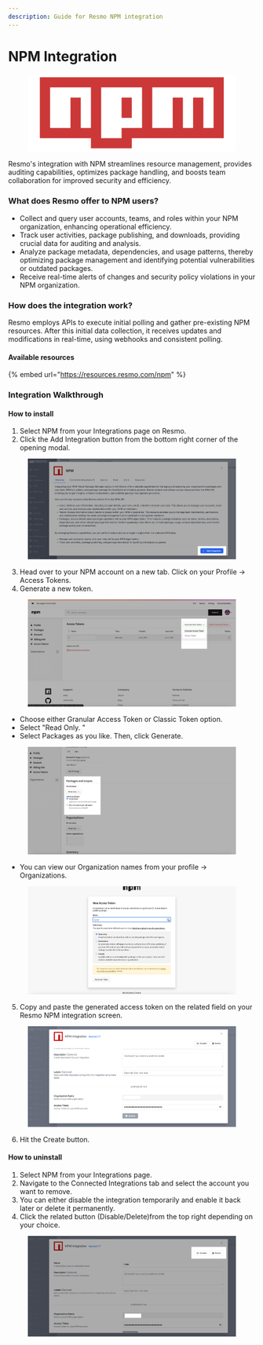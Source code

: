 ```yaml
---
description: Guide for Resmo NPM integration
---
```


# NPM Integration

<figure><img src="../.gitbook/assets/npm-logo.png" alt=""><figcaption></figcaption></figure>

Resmo's integration with NPM streamlines resource management, provides auditing capabilities, optimizes package handling, and boosts team collaboration for improved security and efficiency.

### What does Resmo offer to NPM users?

* Collect and query user accounts, teams, and roles within your NPM organization, enhancing operational efficiency.
* Track user activities, package publishing, and downloads, providing crucial data for auditing and analysis.&#x20;
* Analyze package metadata, dependencies, and usage patterns, thereby optimizing package management and identifying potential vulnerabilities or outdated packages.&#x20;
* Receive real-time alerts of changes and security policy violations in your NPM organization.

### How does the integration work?

Resmo employs APIs to execute initial polling and gather pre-existing NPM resources. After this initial data collection, it receives updates and modifications in real-time, using webhooks and consistent polling.

#### Available resources

{% embed url="https://resources.resmo.com/npm" %}

### Integration Walkthrough

#### How to install

1. Select NPM from your Integrations page on Resmo.
2. Click the Add Integration button from the bottom right corner of the opening modal.

<figure><img src="../.gitbook/assets/add-npm.png" alt=""><figcaption></figcaption></figure>

3. Head over to your NPM account on a new tab. Click on your Profile -> Access Tokens.
4. Generate a new token.

<figure><img src="../.gitbook/assets/generate-new-token.png" alt=""><figcaption></figcaption></figure>

* Choose either Granular Access Token or Classic Token option.&#x20;
* Select "Read Only. "
* Select Packages as you like. Then, click Generate.

<figure><img src="../.gitbook/assets/packages.png" alt=""><figcaption></figcaption></figure>

* You can view our Organization names from your profile -> Organizations.

<figure><img src="../.gitbook/assets/new-access-token.png" alt=""><figcaption></figcaption></figure>

5. Copy and paste the generated access token on the related field on your Resmo NPM integration screen.

<figure><img src="../.gitbook/assets/integration-screen.png" alt=""><figcaption></figcaption></figure>

6. Hit the Create button.

#### How to uninstall

1. Select NPM from your Integrations page.
2. Navigate to the Connected Integrations tab and select the account you want to remove.
3. You can either disable the integration temporarily and enable it back later or delete it permanently.&#x20;
4. Click the related button (Disable/Delete)from the top right depending on your choice.

<figure><img src="../.gitbook/assets/delete-disable (2).png" alt=""><figcaption></figcaption></figure>
